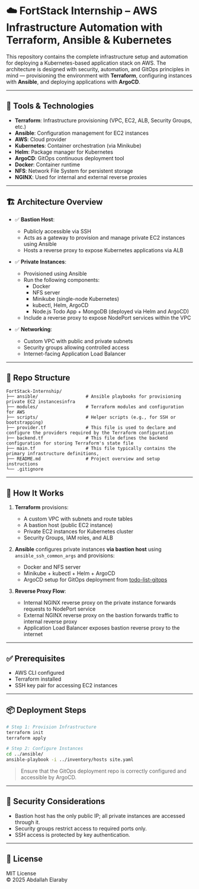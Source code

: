 # ☁️ FortStack Internship – AWS Infrastructure Automation with Terraform, Ansible & Kubernetes

This repository contains the complete infrastructure setup and automation for deploying a Kubernetes-based application stack on AWS. The architecture is designed with security, automation, and GitOps principles in mind — provisioning the environment with **Terraform**, configuring instances with **Ansible**, and deploying applications with **ArgoCD**. 

---

## 🧰 Tools & Technologies

- **Terraform**: Infrastructure provisioning (VPC, EC2, ALB, Security Groups, etc.)
- **Ansible**: Configuration management for EC2 instances
- **AWS**: Cloud provider
- **Kubernetes**: Container orchestration (via Minikube)
- **Helm**: Package manager for Kubernetes
- **ArgoCD**: GitOps continuous deployment tool
- **Docker**: Container runtime
- **NFS**: Network File System for persistent storage
- **NGINX**: Used for internal and external reverse proxies

---

## 🏗️ Architecture Overview

- ✅ **Bastion Host**:
  - Publicly accessible via SSH
  - Acts as a gateway to provision and manage private EC2 instances using Ansible
  - Hosts a reverse proxy to expose Kubernetes applications via ALB

- ✅ **Private Instances**:
  - Provisioned using Ansible
  - Run the following components:
    - Docker
    - NFS server
    - Minikube (single-node Kubernetes)
    - kubectl, Helm, ArgoCD
    - Node.js Todo App + MongoDB (deployed via Helm and ArgoCD)
  - Include a reverse proxy to expose NodePort services within the VPC

- ✅ **Networking**:
  - Custom VPC with public and private subnets
  - Security groups allowing controlled access
  - Internet-facing Application Load Balancer

---

## 📂 Repo Structure

```
FortStack-Internship/
├── ansible/                  # Ansible playbooks for provisioning private EC2 instancesinfra
├── modules/                  # Terraform modules and configuration for AWS 
├── scripts/                  # Helper scripts (e.g., for SSH or bootstrapping)
├── provider.tf               # This file is used to declare and configure the providers required by the Terraform configuration
├── backend.tf                # This file defines the backend configuration for storing Terraform's state file
├── main.tf                   # This file typically contains the primary infrastructure definitions,
├── README.md                 # Project overview and setup instructions
└── .gitignore
```

---

## 🚀 How It Works

1. **Terraform** provisions:
   - A custom VPC with subnets and route tables
   - A bastion host (public EC2 instance)
   - Private EC2 instances for Kubernetes cluster
   - Security Groups, IAM roles, and ALB

2. **Ansible** configures private instances **via bastion host** using `ansible_ssh_common_args` and provisions:
   - Docker and NFS server
   - Minikube + kubectl + Helm + ArgoCD
   - ArgoCD setup for GitOps deployment from [todo-list-gitops](https://github.com/AbdallahElaraby/Todo-List-nodejs-GitOps)

3. **Reverse Proxy Flow**:
   - Internal NGINX reverse proxy on the private instance forwards requests to NodePort service
   - External NGINX reverse proxy on the bastion forwards traffic to internal reverse proxy
   - Application Load Balancer exposes bastion reverse proxy to the internet

---

## ✅ Prerequisites

- AWS CLI configured
- Terraform installed
- SSH key pair for accessing EC2 instances

---

## 📦 Deployment Steps

```bash
# Step 1: Provision Infrastructure
terraform init
terraform apply

# Step 2: Configure Instances
cd ../ansible/
ansible-playbook -i ../inventory/hosts site.yaml
```

> Ensure that the GitOps deployment repo is correctly configured and accessible by ArgoCD.

---

## 🔐 Security Considerations

- Bastion host has the only public IP; all private instances are accessed through it.
- Security groups restrict access to required ports only.
- SSH access is protected by key authentication.

---

## 📝 License

MIT License  
© 2025 Abdallah Elaraby